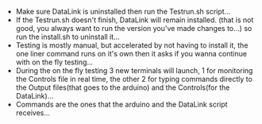 - Make sure DataLink is uninstalled then run the Testrun.sh script...
- If the Testrun.sh doesn't finish, DataLink will remain installed. (that is not good, you always want to run the version you've made changes to...) so run the install.sh to uninstall it...
- Testing is mostly manual, but accelerated by not having to install it, the one liner command runs on it's own then it asks if you wanna continue with on the fly testing...
- During the on the fly testing 3 new terminals will launch, 1 for monitoring the Controls file in real time, the other 2 for typing commands directly to the Output files(that goes to the arduino) and the Controls(for the DataLink)...
- Commands are the ones that the arduino and the DataLink script receives...
